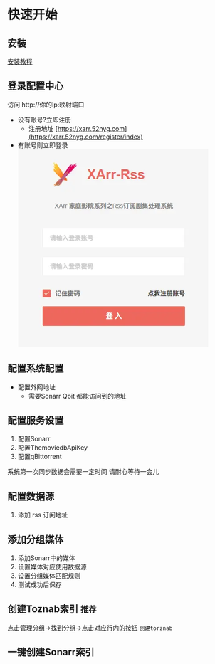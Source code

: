 # 快速开始

## 安装
[安装教程](/assets/install.md)
## 登录配置中心

访问 http://你的Ip:映射端口

- 没有账号?立即注册
  * 注册地址 [https://xarr.52nyg.com](https://xarr.52nyg.com/register/index)
- 有账号则立即登录
![img.png](../assets/img_login.png)

## 配置系统配置
- 配置外网地址 
  * 需要Sonarr Qbit 都能访问到的地址
  
## 配置服务设置
   1. 配置Sonarr
   2. 配置ThemoviedbApiKey
   3. 配置qBittorrent
   
   系统第一次同步数据会需要一定时间 请耐心等待一会儿

## 配置数据源
   1. 添加 rss 订阅地址

## 添加分组媒体
   1. 添加Sonarr中的媒体
   2. 设置媒体对应使用数据源
   3. 设置分组媒体匹配规则
   4. 测试成功后保存
 
## 创建Toznab索引 `推荐`
  点击管理分组->找到分组->点击对应行内的按钮 `创建torznab`
## 一键创建Sonarr索引
